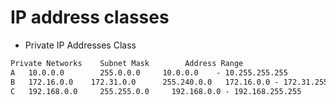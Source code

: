 # IP address classes

- Private IP Addresses Class
```xml
Private Networks 	Subnet Mask 	   Address Range
A 	10.0.0.0 	    255.0.0.0 	  10.0.0.0    - 10.255.255.255
B 	172.16.0.0    172.31.0.0 	  255.240.0.0 	172.16.0.0 - 172.31.255.255
C 	192.168.0.0 	255.255.0.0 	192.168.0.0 - 192.168.255.255
```
